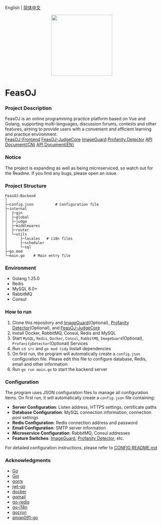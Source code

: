 English | [简体中文](README_CN.md)
<p align="center">
    <a href="https://github.com/ClaretWheel1481/FeasOJ-Backend">
        <img src="public/logo.png" height="200"/>
    </a>
</p>

# FeasOJ
### Project Description
FeasOJ is an online programming practice platform based on Vue and Golang, supporting multi-languages, discussion forums, contests and other features, aiming to provide users with a convenient and efficient learning and practice environment.
<br>
[FeasOJ-Frontend](https://github.com/ClaretWheel1481/FeasOJ)
[FeasOJ-JudgeCore](https://github.com/ClaretWheel1481/FeasOJ-JudgeCore)
[ImageGuard](https://github.com/ClaretWheel1481/ImageGuard)
[Profanity Detector](https://github.com/ClaretWheel1481/ProfanityDetector)
[API Document(CN)](https://claret-feasoj.apifox.cn)
[API Document(EN)](https://claret-feasoj.apifox.cn/en/)

### Notice
The project is expanding as well as being microserviced, so watch out for the Readme.
If you find any bugs, please open an issue.

### Project Structure
```
FeasOJ-Backend
│ 
├─config.json          # Configuration file
├─internal
│  ├─gin
│  ├─global
│  ├─judge
│  ├─middlewares
│  ├─router
│  └─utils
│      ├─locales   # i18n files
│      ├─scheduler
│      └─sql
├─go.mod
└─main.go    # Main entry file
```

### Environment
- Golang 1.25.0
- Redis
- MySQL 8.0+
- RabbitMQ
- Consul

### How to run
1. Clone this repository and [ImageGuard](https://github.com/ClaretWheel1481/ImageGuard)(Optional), [Profanity Detector](https://github.com/ClaretWheel1481/ProfanityDetector)(Optional), and [FeasOJ-JudgeCore](https://github.com/ClaretWheel1481/FeasOJ-JudgeCore)
2. Install Docker, RabbitMQ, Consul, Redis and MySQL
3. Start `MySQL`, `Redis`, `Docker`, `Consul`, `RabbitMQ`, `ImageGuard`(Optional), `ProfanityDetector`(Optional) Services
4. Run `cd src` and `go mod tidy` Install dependencies
5. On first run, the program will automatically create a `config.json` configuration file. Please edit this file to configure database, Redis, email and other information
6. Run `go run main.go` to start the backend server

### Configuration
The program uses JSON configuration files to manage all configuration items. On first run, it will automatically create a `config.json` file containing:

- **Server Configuration**: Listen address, HTTPS settings, certificate paths
- **Database Configuration**: MySQL connection information, connection pool settings
- **Redis Configuration**: Redis connection address and password
- **Email Configuration**: SMTP server information
- **Microservice Configuration**: RabbitMQ, Consul addresses
- **Feature Switches**: [ImageGuard](https://github.com/ClaretWheel1481/ImageGuard), [Profanity Detector](https://github.com/ClaretWheel1481/ProfanityDetector), etc.

For detailed configuration instructions, please refer to [CONFIG README.md](/docs/CONFIG_README_EN.md)

### Acknowledgments
- [Go](https://github.com/golang/go)
- [Gin](https://github.com/gin-gonic/gin)
- [gorm](https://github.com/go-gorm/gorm)
- [jwt-go](https://github.com/golang-jwt/jwt)
- [docker](https://github.com/moby/moby)
- [gomail](https://github.com/go-gomail/gomail)
- [go-redis](https://github.com/redis/go-redis)
- [go-i18n](https://github.com/nicksnyder/go-i18n)
- [gocron](https://github.com/go-co-op/gocron)
- [amqp091-go](https://github.com/rabbitmq/amqp091-go)
